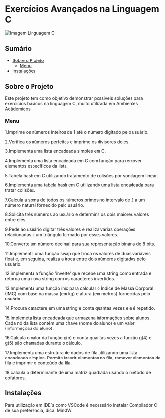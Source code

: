 # Exercícios Avançados na Linguagem C

![Imagem Linguagem C](./images/c.png)

## Sumário

- [Sobre o Projeto](#sobre-o-projeto)
  - [Menu](#Menu)
- [Instalações](#instalacao)

## Sobre o Projeto

Este projeto tem como objetivo demonstrar possiveis soluções para exercícios básicos na linguagem C, muito utilizada em Ambientes Acâdemicos

### Menu

1.Imprime os números inteiros de 1 até o número digitado pelo usuário.

2.Verifica os números perfeitos e imprime os divisores deles.

3.Implementa uma lista encadeada simples em C.

4.Implementa uma lista encadeada em C com função para remover elementos específicos da lista.

5.Tabela hash em C utilizando tratamento de colisões por sondagem linear.

6.Implementa uma tabela hash em C utilizando uma lista encadeada para tratar colisões.

7.Calcula a soma de todos os números primos no intervalo de 2 a um número natural fornecido pelo usuário.

8.Solicita três números ao usuário e determina os dois maiores valores entre eles. 

9.Pede ao usuário digitar três valores e realiza várias operações relacionadas a um triângulo formado por esses valores.

10.Converte um número decimal para sua representação binária de 8 bits. 

11.Implementa uma função swap que troca os valores de duas variáveis float e, em seguida, realiza a troca entre dois números digitados pelo usuário.

12.implementa a função 'inverte' que recebe uma string como entrada e retorna uma nova string com os caracteres invertidos.

13.Implementa uma função imc para calcular o Índice de Massa Corporal (IMC) com base na massa (em kg) e altura (em metros) fornecidas pelo usuário.

14.Procura caractere em uma string e conta quantas vezes ele é repetido.

15.Implemeta lista encadeada que armazena informações sobre alunos. 
Cada nó da lista contém uma chave (nome do aluno) e um valor (informações do aluno).

16.Calcula o valor da função g(n) e conta quantas vezes a função g(4) e g(5) são chamadas durante o cálculo.

17.Implementa uma estrutura de dados de fila utilizando uma lista encadeada simples. 
Permite inserir elementos na fila, remover elementos da fila e imprimir o conteúdo da fila.

18.calcula o determinante de uma matriz quadrada usando o método de cofatores.

## Instalações

Para utilização em IDE´s como VSCode é necessário instalar Compilador C de sua preferencia, dica: MinGW





